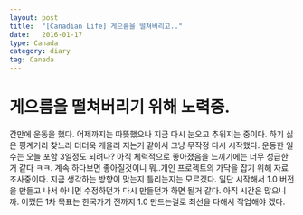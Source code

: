 ```yaml
---
layout: post
title:  "[Canadian Life] 게으름을 떨쳐버리고.."
date:   2016-01-17
type: Canada
category: diary
tag: Canada
---
```


# 게으름을 떨쳐버리기 위해 노력중.

간만에 운동을 했다. 어제까지는 따뜻했으나 지금 다시 눈오고 추워지는 중이다. 하기 싫은 핑계거리 찾느라 더더욱 게을러 지는거 같아서 그냥 무작정 다시 시작했다. 운동한 일수는 오늘 포함 3일정도 되려나? 아직 체력적으로 좋아졌음을 느끼기에는 너무 성급한거 같다 ㅋㅋ. 계속 하다보면 좋아질것이니 뭐..개인 프로젝트의 가닥을 잡기 위해 자료 조사중이다. 지금 생각하는 방향이 맞는지 틀리는지는 모르겠다. 일단 시작해서 1.0 버전을 만들고 나서 아니면 수정하던가 다시 만들던가 하면 될거 같다. 아직 시간은 많으니까. 어쨌든 1차 목표는 한국가기 전까지 1.0 만드는걸로 최선을 다해서 작업해야 겠다.
